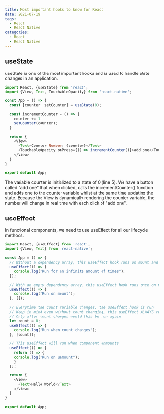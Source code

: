 ```yaml
---
title: Most important hooks to know for React
date: 2021-07-19
tags:
  - React
  - React Native
categories:
  - React
  - React Native
---
```


## useState

useState is one of the most important hooks and is used to handle state changes in an application.

```js
import React, {useState} from 'react';
import {View, Text, TouchableOpacity} from 'react-native';

const App = () => {
  const [counter, setCounter] = useState(0);

  const incrementCounter = () => {
    counter += 1;
    setCounter(counter);
  }

  return {
    <View>
      <Text>Counter Number: {counter}</Text>
      <TouchableOpacity onPress={() => incrementCounter()}>add one</TouchableOpacity>
    </View>
  }
}

export default App;
```

The variable counter is initialized to a state of 0 (line 5). We have a button called "add one" that when clicked, calls the incrementCounter() function and adds one to the counter variable whilst at the same time updating the state. Because the View is dynamically rendering the counter variable, the number will change in real time with each click of "add one".

## useEffect

In functional components, we need to use useEffect for all our lifecycle methods.

```js
import React, {useEffect} from 'react';
import {View, Text} from 'react-native';

const App = () => {
  // Without a dependency array, this useEffect hook runs on mount and anytime stateful data changes
  useEffect(() => {
    console.log("Run for an infinite amount of times");
  });

  // With an empty dependency array, this useEffect hook runs once on mount
  useEffect(() => {
    console.log("Run on mount");
  }, []);

  // Everytime the count variable changes, the useEffect hook is run
  // Keep in mind even without count changing, this useEffect ALWAYS runs the first time
  // Only after count changes would this be run again
  let count = 0;
  useEffect(() => {
    console.log("Run when count changes");
  }, [count]);

  // This useEffect will run when component unmounts
  useEffect(() => {
    return () => {
    console.log("Run on unmount");
    }
  });

  return {
    <View>
      <Text>Hello World</Text>
    </View>
  }
}

export default App;
```
